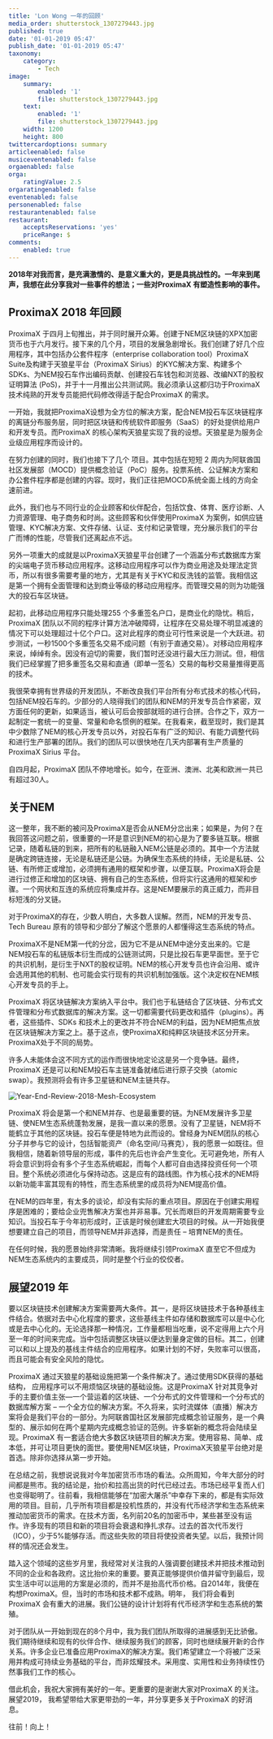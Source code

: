 ```yaml
---
title: 'Lon Wong 一年的回顾'
media_order: shutterstock_1307279443.jpg
published: true
date: '01-01-2019 05:47'
publish_date: '01-01-2019 05:47'
taxonomy:
    category:
        - Tech
image:
    summary:
        enabled: '1'
        file: shutterstock_1307279443.jpg
    text:
        enabled: '1'
        file: shutterstock_1307279443.jpg
    width: 1200
    height: 800
twittercardoptions: summary
articleenabled: false
musiceventenabled: false
orgaenabled: false
orga:
    ratingValue: 2.5
orgaratingenabled: false
eventenabled: false
personenabled: false
restaurantenabled: false
restaurant:
    acceptsReservations: 'yes'
    priceRange: $
comments:
    enabled: true
---
```


**2018年对我而言，是充满激情的、是意义重大的，更是具挑战性的。一年来到尾声，我想在此分享我对一些事件的想法；一些对ProximaX 有塑造性影响的事件。**


## ProximaX 2018 年回顾
ProximaX 于四月上旬推出，并于同时展开众筹。创建于NEM区块链的XPX加密货币也于六月发行。接下来的几个月，项目的发展急剧增长。我们创建了好几个应用程序，其中包括办公套件程序（enterprise collaboration tool）ProximaX Suite及构建于天狼星平台（ProximaX Sirius）的KYC解决方案、构建多个SDKs、为NEM投石车作出编码贡献、创建投石车钱包和浏览器、改编NXT的股权证明算法 (PoS)，并于十一月推出公共测试网。我必须承认这都归功于ProximaX 技术纯熟的开发专员能把代码修改得适于配合ProximaX 的需求。

一开始，我就把ProximaX设想为全方位的解决方案，配合NEM投石车区块链程序的离链分布服务层，同时把区块链和传统软件即服务（SaaS）的好处提供给用户和开发专员。而ProximaX 的核心架构天狼星实现了我的设想。天狼星是为服务企业级应用程序而设计的。

在努力创建的同时，我们也接下了几个 项目。其中包括在短短 2 周内为阿联酋国社区发展部（MOCD）提供概念验证（PoC）服务。投票系统、公证解决方案和办公套件程序都是创建的内容。现时，我们正往把MOCD系统全面上线的方向全速前进。

此外，我们也与不同行业的企业顾客和伙伴配合，包括饮食、体育、医疗诊断、人力资源管理、电子商务和时尚。这些顾客和伙伴使用ProximaX 为案例，如供应链管理、KYC解决方案、文件存储、认证、支付和记录管理，充分展示我们的平台广而博的性能，尽管我们还离起点不远。

另外一项重大的成就是以ProximaX天狼星平台创建了一个涵盖分布式数据库方案的尖端电子货币移动应用程序。这移动应用程序可以作为商业用途及处理法定货币，所以有很多需要考量的地方，尤其是有关于KYC和反洗钱的监管。我相信这是第一个拥有全面管理和达到商业等级的移动应用程序。而管理交易的则为功能强大的投石车区块链。

起初，此移动应用程序只能处理255 个多重签名户口，是商业化的隐忧。稍后，ProximaX 团队以不同的程序计算方法冲破障碍，让程序在交易处理不明显减速的情况下可以处理超过十亿个户口。这对此程序的商业可行性来说是一个大跃进。初步测试，一秒1500个多重签名交易不成问题（有别于直通交易）。对移动应用程序来说，绰绰有余。因没有迫切的需要，我们暂时还没进行最大压力测试。但，相信我们已经掌握了把多重签名交易和直通（即单一签名）交易的每秒交易量推得更高的技术。

我很荣幸拥有世界级的开发团队，不断改良我们平台所有分布式技术的核心代码，包括NEM投石车的。少部分的人晓得我们的团队和NEM的开发专员合作紧密，双方面任何的更新，如果适当，被认可后会按部就班的进行合拼。合作之下，双方一起制定一套统一的变量、常量和命名惯例的框架。在我看来，截至现时，我们是其中少数除了NEM的核心开发专员以外，对投石车有广泛的知识、有能力调整代码和进行生产部署的团队。我们的团队可以很快地在几天内部署有生产质量的ProximaX Sirius 平台。

自四月起，ProximaX 团队不停地增长。如今，在亚洲、澳洲、北美和欧洲一共已有超过30人。

## 关于NEM
这一整年，我不断的被问及ProximaX是否会从NEM分岔出来；如果是，为何？在我回答这问题之前，很重要的一环是意识到NEM的初心是为了要多链互联。根据记录，随着私链的到来，把所有的私链融入NEM公链是必须的。其中一个方法就是确定跨链连接，无论是私链还是公链。为确保生态系统的持续，无论是私链、公链、有所修正或增加，必须拥有通用的框架和步骤，以便互联。ProximaX将会是进行过修正和增加的区块链、拥有自己的生态系统，但将实行这通用的框架和步骤。一个网状和互连的系统应将集成并存。这是NEM要展示的真正威力，而非目标短浅的分叉链。

对于ProximaX的存在，少数人明白，大多数人误解。然而，NEM的开发专员、Tech Bureau 原有的领导和少部分了解这个愿景的人都懂得这生态系统的特点。

ProximaX不是NEM第一代的分岔，因为它不是从NEM中途分支出来的。它是NEM投石车的私链版本衍生而成的公链测试网，只是比投石车更早面世。至于它的共识机制，是衍生于NXT的股权证明。NEM的核心开发专员也许会沿用、或许会选用其他的机制、也可能会实行现有的共识机制加强版。这个决定权在NEM核心开发专员的手上。

ProximaX 将区块链解决方案纳入平台中。我们也于私链结合了区块链、分布式文件管理和分布式数据库的解决方案。这一切都需要代码更改和插件（plugins）。再者，这些插件、SDKs 和技术上的更改并不符合NEM的利益，因为NEM把焦点放在区块链解决方案之上。基于这点，使ProximaX和纯粹区块链技术区分开来。ProximaX处于不同的局势。

许多人未能体会这不同方式的运作而很快地定论这是另一个竞争链。最终，ProximaX 还是可以和NEM投石车主链准备就绪后进行原子交换（atomic swap）。我预测将会有许多卫星链和NEM主链共存。

![Year-End-Review-2018-Mesh-Ecosystem](/content/images/2019/01/Year-End-Review-2018-Mesh-Ecosystem.png)


ProximaX 将会是第一个和NEM并存、也是最重要的链。为NEM发展许多卫星链、使NEM生态系统蓬勃发展，是我一直以来的愿景。没有了卫星链，NEM将不能鹤立于其他的区块链。投石车便是特地为此而设的。曾经身为NEM团队的核心分子并参与它的设计，包括智能资产（命名空间/马赛克），我的愿景一如既往。但我相信，随着新领导层的形成，事件的先后也许会产生变化。无可避免地，所有人将会意识到将会有多个子生态系统崛起，而每个人都可自由选择投资任何一个项目。整个系统必须进化与保持动态。这是应有的路线图。作为核心技术的NEM将以新功能丰富其现有的特性，而生态系统里的成员将为NEM提高价值。

在NEM的四年里，有太多的谈论，却没有实际的重点项目。原因在于创建实用程序是困难的；要给企业兜售解决方案也并非易事。冗长而艰巨的开发周期需要专业知识。当投石车于今年初形成时，正该是时候创建宏大项目的时候。从一开始我便想要建立自己的项目，而领导NEM并非选择，而是责任 – 培育NEM的责任。

在任何时候，我的愿景始终非常清晰。我将继续引领ProximaX 直至它不但成为NEM生态系统内的主要成员，同时是整个行业的佼佼者。

## 展望2019 年
要以区块链技术创建解决方案需要两大条件。其一，是将区块链技术于各种基线主件结合。依据对去中心化程度的要求，这些基线主件如存储和数据库可以是中心化或是去中心化的。无论选择那一种情况，工作量都相当吃重，说不定得用上六个月至一年的时间来完成。当中包括调整区块链以便达到量身定做的目标。其二，创建可以和以上提及的基线主件结合的应用程序。如果计划的不好，失败率可以很高，而且可能会有安全风险的隐忧。

ProximaX 通过天狼星的基础设施把第一个条件解决了。通过使用SDK获得的基础结构， 应用程序可以不用烦恼区块链的基础设施。这是ProximaX 针对其竞争对手的主要价值主张—一个营运着的区块链、一个分布式的文件管理和一个分布式的数据库解方案 – 一个全方位的解决方案。不久将来，实时流媒体（直播）解决方案将会是我们平台的一部分。为阿联酋国社区发展部完成概念验证服务，是一个典型的、展示如何在两个星期内完成概念验证的范例。许多崭新的概念将会陆续呈现。ProximaX 有一套适合绝大多数区块链项目的解决方案。使用容易、简单、成本低，并可让项目更快的面世。要使用NEM区块链，ProximaX天狼星平台绝对是首选。除非你选择从第一步开始。

在总结之前，我想说说我对今年加密货币市场的看法。众所周知，今年大部分的时间都是熊市。我的结论是，抬价和拉高出货的时代已经过去。市场已经平复而人们也变得聪明了。往前看，我相信能够在“加密大屠杀”中幸存下来的，都是有实际效用的项目。目前，几乎所有项目都是投机性质的，并没有代币经济学和生态系统来推动加密货币的需求。在技​​术方面，名列前20名的加密币中，某些甚至没有运作。许多现有的项目和新的项目将会衰退和挣扎求存。过去的首次代币发行（ICO），少于5%能够存活。而这些失败的项目将使投资者失望。以后，我预计同样的情况还会发生。

踏入这个领域的这些岁月里，我经常对关注我的人强调要创建技术并把技术推动到不同的企业和各政府。这比抬价来的重要。要真正能够提供价值并留守到最后，现实生活中可以运用的方案是必须的，而并不是抬高代币价格。自2014年，我便在构想ProximaX。但，当时的市场和技术都不成熟。明年， 我们将会看到ProximaX 会有重大的进展。我们公链的设计计划将有代币经济学和生态系统的繁殖。

对于团队从一开始到现在的8个月中，我为我们团队所取得的进展感到无比骄傲。我们期待继续和现有的伙伴合作、继续服务我们的顾客，同时也继续展开新的合作关系。许多企业已准备应用ProximaX的解决方案。我们希望建立一个将被广泛采用并构成可持续业务基础的平台，而非炫耀技术。采用度、实用性和业务持续性仍然事我们工作的核心。

借此机会，我祝大家拥有美好的一年。更重要的是谢谢大家对ProximaX 的关注。展望2019， 我希望带给大家更带劲的一年，并分享更多关于ProximaX 的好消息。

往前！向上！
